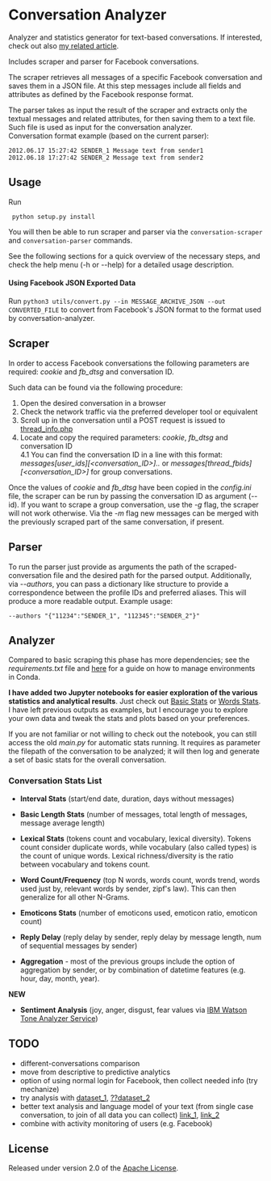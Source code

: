 # Conversation Analyzer
Analyzer and statistics generator for text-based conversations. If interested, check out also [my related article].

Includes scraper and parser for Facebook conversations. 

The scraper retrieves all messages of a specific Facebook conversation and saves them in a JSON file. At this step messages include all fields and attributes as defined by the Facebook response format.

The parser takes as input the result of the scraper and extracts only the textual messages and related attributes, for then saving them to a text file. Such file is used as input for the conversation analyzer.  
Conversation format example (based on the current parser):

    2012.06.17 15:27:42 SENDER_1 Message text from sender1
    2012.06.18 17:27:42 SENDER_2 Message text from sender2

## Usage
Run

     python setup.py install
     
You will then be able to run scraper and parser via the `conversation-scraper` and `conversation-parser` commands.

See the following sections for a quick overview of the necessary steps, and check the help menu (-h or --help) for a detailed usage description.

#### Using Facebook JSON Exported Data
Run `python3 utils/convert.py --in MESSAGE_ARCHIVE_JSON --out CONVERTED_FILE` to convert from Facebook's JSON format to the format used by conversation-analyzer.

## Scraper
In order to access Facebook conversations the following parameters are required: *cookie* and *fb_dtsg* and conversation ID.

Such data can be found via the following procedure:

1. Open the desired conversation in a browser
2. Check the network traffic via the preferred developer tool or equivalent
3. Scroll up in the conversation until a POST request is issued to [thread\_info.php](https://www.facebook.com/ajax/mercury/thread_info.php)
4. Locate and copy the required parameters: *cookie*, *fb_dtsg* and conversation ID  
4.1 You can find the conversation ID in a line with this format: *messages\[user_ids\]\[\<conversation_ID\>\]..* or *messages\[thread_fbids\]\[\<conversation_ID\>\]* for group conversations.

Once the values of *cookie* and *fb_dtsg* have been copied in the *config.ini* file, the scraper can be run by passing the conversation ID as argument (--id). 
If you want to scrape a group conversation, use the *-g* flag, the scraper will not work otherwise.
Via the *-m* flag new messages can be merged with the previously scraped part of the same conversation, if present.

## Parser
To run the parser just provide as arguments the path of the scraped-conversation file and the desired path for the parsed output.
Additionally, via *--authors*, you can pass a dictionary like structure to provide a correspondence between the profile IDs and preferred aliases. This will produce a more readable output. Example usage:

    --authors "{"11234":"SENDER_1", "112345":"SENDER_2"}"

## Analyzer
Compared to basic scraping this phase has more dependencies; see the *requirements.txt* file and [here](http://conda.pydata.org/docs/using/envs.html#share-an-environment) for a guide on how to manage environments in Conda.

**I have added two Jupyter notebooks for easier exploration of the various statistics and analytical results**. Just check out [Basic Stats](Conversation%20Analyzer%20-%20Basic%20Stats) or [Words Stats](Conversation%20Analyzer%20-%20Words%20Stats). I have left previous outputs as examples, but I encourage you to explore your own data and tweak the stats and plots based on your preferences.

If you are not familiar or not willing to check out the notebook, you can still access the old *main.py* for automatic stats running. It requires as parameter the filepath of the conversation to be analyzed; it will then log and generate a set of basic stats for the overall conversation.

### Conversation Stats List

* **Interval Stats** (start/end date, duration, days without messages)

* **Basic Length Stats** (number of messages, total length of messages, message average length)  

* **Lexical Stats** (tokens count and vocabulary, lexical diversity). Tokens count consider duplicate words, while vocabulary (also called types) is the count of unique words. Lexical richness/diversity is the ratio between vocabulary and tokens count. 

* **Word Count/Frequency** (top N words, words count, words trend, words used just by, relevant words by sender, zipf's law). This can then generalize for all other N-Grams.  

* **Emoticons Stats** (number of emoticons used, emoticon ratio, emoticon count)  

* **Reply Delay** (reply delay by sender, reply delay by message length, num of sequential messages by sender)  

* **Aggregation** - most of the previous groups include the option of aggregation by sender, or by combination of datetime features (e.g. hour, day, month, year).

**NEW**  

* **Sentiment Analysis** (joy, anger, disgust, fear values via [IBM Watson Tone Analyzer Service](http://www.ibm.com/watson/developercloud/tone-analyzer.html))

## TODO
* different-conversations comparison
* move from descriptive to predictive analytics
* option of using normal login for Facebook, then collect needed info (try mechanize)
* try analysis with [dataset_1](https://chenhaot.com/pages/changemyview.html), [??dataset_2](http://freeconnection.blogspot.fr/2016/04/conversational-datasets-for-train.html)
* better text analysis and language model of your text (from single case conversation, to join of all data you can collect) [link_1](http://textalyser.net/index.php?lang=en#analysis), [link_2]( http://www.expresso-app.org/metrics)
* combine with activity monitoring of users (e.g. Facebook)

## License

Released under version 2.0 of the [Apache License].

[Apache license]: http://www.apache.org/licenses/LICENSE-2.0
[my related article]: https://medium.com/@5agado/conversation-analyzer-baa80c566d7b#.w20u1gltf
